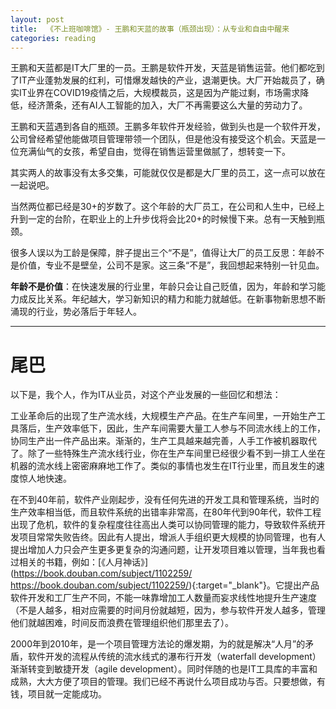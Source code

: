 ```yaml
---
layout: post
title:  《不上班咖啡馆》- 王鹏和天蓝的故事（瓶颈出现）：从专业和自由中醒来
categories: reading
---
```

王鹏和天蓝都是IT大厂里的一员。王鹏是软件开发，天蓝是销售运营。他们都吃到了IT产业蓬勃发展的红利，可惜爆发越快的产业，退潮更快。大厂开始裁员了，确实IT业界在COVID19疫情之后，大规模裁员，这是因为产能过剩，市场需求降低，经济萧条，还有AI人工智能的加入，大厂不再需要这么大量的劳动力了。

王鹏和天蓝遇到各自的瓶颈。王鹏多年软件开发经验，做到头也是一个软件开发，公司曾经希望他能做项目管理带领一个团队，但是他没有接受这个机会。天蓝是一位充满仙气的女孩，希望自由，觉得在销售运营里做腻了，想转变一下。

其实两人的故事没有太多交集，可能就仅仅是都是大厂里的员工，这一点可以放在一起说吧。

当然两位都已经是30+的岁数了。这个年龄的大厂员工，在公司和人生中，已经上升到一定的台阶，在职业上的上升步伐将会比20+的时候慢下来。总有一天触到瓶颈。

很多人误以为工龄是保障，胖子提出三个“不是”，值得让大厂的员工反思：年龄不是价值，专业不是壁垒，公司不是家。这三条“不是”，我回想起来特别一针见血。

**年龄不是价值**：在快速发展的行业里，年龄只会让自己贬值，因为，年龄和学习能力成反比关系。年纪越大，学习新知识的精力和能力就越低。在新事物新思想不断涌现的行业，势必落后于年轻人。
****


# 尾巴 

以下是，我个人，作为IT从业员，对这个产业发展的一些回忆和想法：

工业革命后的出现了生产流水线，大规模生产产品。在生产车间里，一开始生产工具落后，生产效率低下，因此，生产车间需要大量工人参与不同流水线上的工作，协同生产出一件产品出来。渐渐的，生产工具越来越完善，人手工作被机器取代了。除了一些特殊生产流水线行业，你在生产车间里已经很少看不到一排工人坐在机器的流水线上密密麻麻地工作了。类似的事情也发生在IT行业里，而且发生的速度惊人地快速。

在不到40年前，软件产业刚起步，没有任何先进的开发工具和管理系统，当时的生产效率相当低，而且软件系统的出错率非常高，在80年代到90年代，软件工程出现了危机，软件的复杂程度往往高出人类可以协同管理的能力，导致软件系统开发项目常常失败告终。因此有人提出，增派人手组织更大规模的协同管理，也有人提出增加人力只会产生更多更复杂的沟通问题，让开发项目难以管理，当年我也看过相关的书籍，例如：[《人月神话》](https://book.douban.com/subject/1102259/
https://book.douban.com/subject/1102259/){:target="_blank"}。它提出产品软件开发和工厂生产不同，不能一味靠增加工人数量而妄求线性地提升生产速度（不是人越多，相对应需要的时间月份就越短，因为，参与软件开发人越多，管理他们就越困难，时间反而浪费在管理组织他们那里去了）。

2000年到2010年，是一个项目管理方法论的爆发期，为的就是解决“人月”的矛盾，软件开发的流程从传统的流水线式的瀑布行开发（waterfall development）渐渐转变到敏捷开发（agile development）。同时伴随的也是IT工具库的丰富和成熟，大大方便了项目的管理。我们已经不再说什么项目成功与否。只要想做，有钱，项目就一定能成功。


<!--stackedit_data:
eyJoaXN0b3J5IjpbLTk4NTk0MjQ3MiwtOTc0ODQ4NjkwXX0=
-->